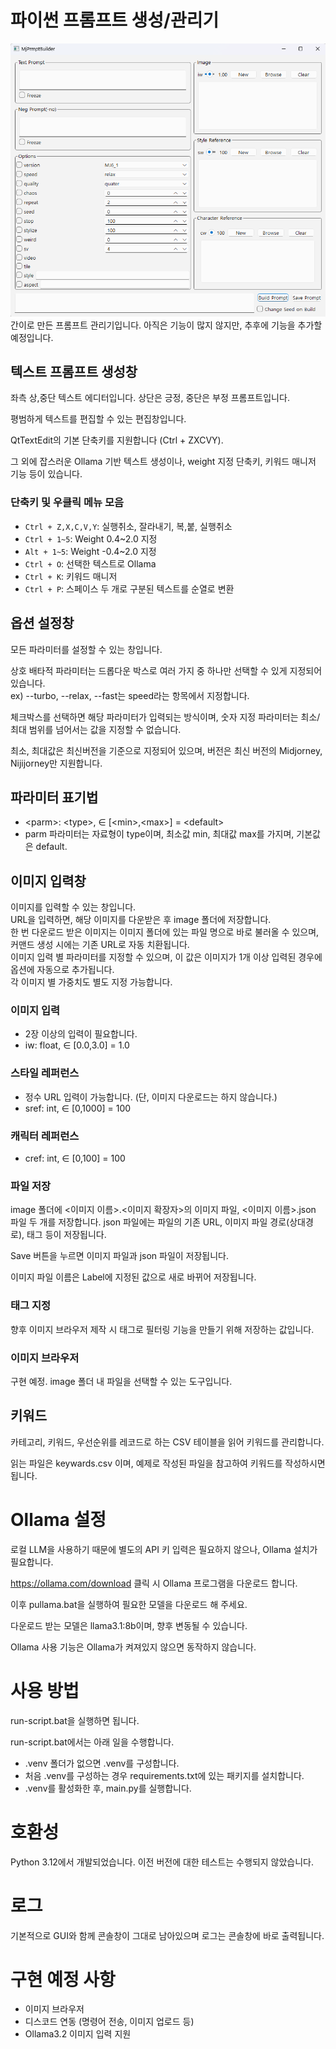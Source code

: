 # 파이썬 프롬프트 생성/관리기
![mainWindow](mainWindow.png)
간이로 만든 프롬프트 관리기입니다. 아직은 기능이 많지 않지만, 추후에 기능을 추가할 예정입니다.

## 텍스트 프롬프트 생성창

좌측 상,중단 텍스트 에디터입니다. 상단은 긍정, 중단은 부정 프롬프트입니다.

평범하게 텍스트를 편집할 수 있는 편집창입니다.

QtTextEdit의 기본 단축키를 지원합니다 (Ctrl + ZXCVY).

그 외에 잡스러운 Ollama 기반 텍스트 생성이나, weight 지정 단축키, 키워드 매니저 기능 등이 있습니다.

### 단축키 및 우클릭 메뉴 모음

- `Ctrl + Z,X,C,V,Y`: 실행취소, 잘라내기, 복,붙, 실행취소
- `Ctrl + 1~5`: Weight 0.4~2.0 지정
- `Alt + 1~5`: Weight -0.4~2.0 지정
- `Ctrl + O`: 선택한 텍스트로 Ollama
- `Ctrl + K`: 키워드 매니저
- `Ctrl + P`: 스페이스 두 개로 구분된 텍스트를 순열로 변환

## 옵션 설정창

모든 파라미터를 설정할 수 있는 창입니다.

상호 배타적 파라미터는 드롭다운 박스로 여러 가지 중 하나만 선택할 수 있게 지정되어 있습니다.<br>
ex) --turbo, --relax, --fast는 speed라는 항목에서 지정합니다.

체크박스를 선택하면 해당 파라미터가 입력되는 방식이며, 숫자 지정 파라미터는 최소/최대 범위를 넘어서는 값을 지정할 수 없습니다.<br>

최소, 최대값은 최신버전을 기준으로 지정되어 있으며, 버전은 최신 버전의 Midjorney, Nijijorney만 지원합니다.

## 파라미터 표기법

- \<parm\>: \<type\>, ∈ [\<min\>,\<max\>] = \<default\>
- parm 파라미터는 자료형이 type이며, 최소값 min, 최대값 max를 가지며, 기본값은 default.

## 이미지 입력창

이미지를 입력할 수 있는 창입니다.<br>
URL을 입력하면, 해당 이미지를 다운받은 후 image 폴더에 저장합니다.<br>
한 번 다운로드 받은 이미지는 이미지 폴더에 있는 파일 명으로 바로 불러올 수 있으며, 커맨드 생성 시에는 기존 URL로 자동 치환됩니다.<br>
이미지 입력 별 파라미터를 지정할 수 있으며, 이 값은 이미지가 1개 이상 입력된 경우에 옵션에 자동으로 추가됩니다.<br>
각 이미지 별 가중치도 별도 지정 가능합니다.<br>

### 이미지 입력

- 2장 이상의 입력이 필요합니다.
- iw: float, ∈ [0.0,3.0] = 1.0

### 스타일 레퍼런스

- 정수 URL 입력이 가능합니다. (단, 이미지 다운로드는 하지 않습니다.)
- sref: int, ∈ [0,1000] = 100

### 캐릭터 레퍼런스

- cref: int, ∈ [0,100] = 100

### 파일 저장

image 폴더에 \<이미지 이름\>.\<이미지 확장자\>의 이미지 파일, \<이미지 이름\>.json 파일 두 개를 저장합니다.
json 파일에는 파일의 기존 URL, 이미지 파일 경로(상대경로), 태그 등이 저장됩니다.

Save 버튼을 누르면 이미지 파일과 json 파일이 저장됩니다.

이미지 파일 이름은 Label에 지정된 값으로 새로 바뀌어 저장됩니다.

### 태그 지정

향후 이미지 브라우저 제작 시 태그로 필터링 기능을 만들기 위해 저장하는 값입니다.

### 이미지 브라우저

구현 예정. image 폴더 내 파일을 선택할 수 있는 도구입니다.

## 키워드

카테고리, 키워드, 우선순위를 레코드로 하는 CSV 테이블을 읽어 키워드를 관리합니다.

읽는 파일은 keywards.csv 이며, 예제로 작성된 파일을 참고하여 키워드를 작성하시면 됩니다.

# Ollama 설정
로컬 LLM을 사용하기 때문에 별도의 API 키 입력은 필요하지 않으나, Ollama 설치가 필요합니다.

https://ollama.com/download 클릭 시 Ollama 프로그램을 다운로드 합니다.

이후 pullama.bat을 실행하여 필요한 모델을 다운로드 해 주세요.

다운로드 받는 모델은 llama3.1:8b이며, 향후 변동될 수 있습니다.

Ollama 사용 기능은 Ollama가 켜져있지 않으면 동작하지 않습니다.

# 사용 방법
run-script.bat을 실행하면 됩니다.

run-script.bat에서는 아래 일을 수행합니다.
- .venv 폴더가 없으면 .venv를 구성합니다.
- 처음 .venv를 구성하는 경우 requirements.txt에 있는 패키지를 설치합니다.
- .venv를 활성화한 후, main.py를 실행합니다.

# 호환성
Python 3.12에서 개발되었습니다. 이전 버전에 대한 테스트는 수행되지 않았습니다.

# 로그
기본적으로 GUI와 함께 콘솔창이 그대로 남아있으며 로그는 콘솔창에 바로 출력됩니다.

# 구현 예정 사항
- 이미지 브라우저
- 디스코드 연동 (명령어 전송, 이미지 업로드 등)
- Ollama3.2 이미지 입력 지원 